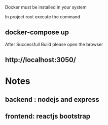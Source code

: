
Docker  must be installed in your system


In project root  execute the command

## docker-compose up

After Successfull Build please  open the browser 

## http://localhost:3050/




# Notes

## backend : nodejs and express

## frontend: reactjs bootstrap


